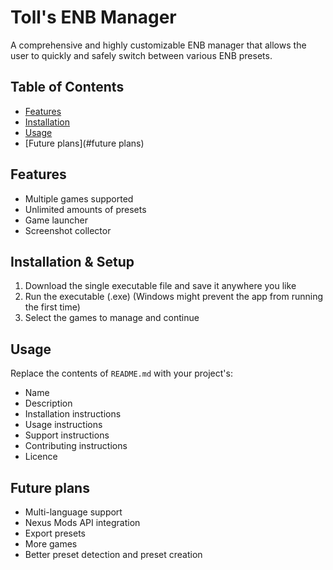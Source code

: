 # Toll's ENB Manager

A comprehensive and highly customizable ENB manager that allows the user to quickly and safely switch between various ENB presets.

## Table of Contents

- [Features](#features)
- [Installation](#installation)
- [Usage](#usage)
- [Future plans](#future plans)

## Features

- Multiple games supported
- Unlimited amounts of presets
- Game launcher
- Screenshot collector

## Installation & Setup

1. Download the single executable file and save it anywhere you like
2. Run the executable (.exe) (Windows might prevent the app from running the first time)
3. Select the games to manage and continue

## Usage

Replace the contents of `README.md` with your project's:

- Name
- Description
- Installation instructions
- Usage instructions
- Support instructions
- Contributing instructions
- Licence

## Future plans

- Multi-language support
- Nexus Mods API integration
- Export presets
- More games
- Better preset detection and preset creation
